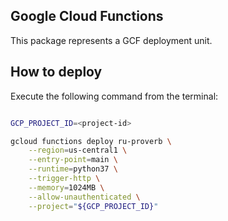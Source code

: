 Google Cloud Functions
-------

This package represents a GCF deployment unit.

## How to deploy

Execute the following command from the terminal:

```bash

GCP_PROJECT_ID=<project-id>

gcloud functions deploy ru-proverb \
    --region=us-central1 \
    --entry-point=main \
    --runtime=python37 \
    --trigger-http \
    --memory=1024MB \
    --allow-unauthenticated \
    --project="${GCP_PROJECT_ID}"

```
